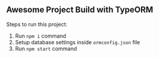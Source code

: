 ## Awesome Project Build with TypeORM

Steps to run this project:

1. Run `npm i` command
2. Setup database settings inside `ormconfig.json` file
3. Run `npm start` command
